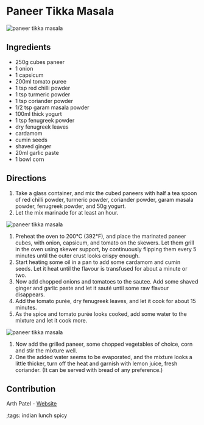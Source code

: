 # Paneer Tikka Masala

![paneer tikka masala](pix/paneer-tikka-masala-00.webp "Paneer Tikka Masala served with Naan bread")

## Ingredients

- 250g cubes paneer
- 1 onion
- 1 capsicum
- 200ml tomato puree
- 1 tsp red chilli powder
- 1 tsp turmeric powder
- 1 tsp coriander powder
- 1/2 tsp garam masala powder
- 100ml thick yogurt
- 1 tsp fenugreek powder
- dry fenugreek leaves
- cardamom
- cumin seeds
- shaved ginger
- 20ml garlic paste
- 1 bowl corn

## Directions

1. Take a glass container, and mix the cubed paneers with half a tea spoon of red chilli powder, turmeric powder, coriander powder, garam masala powder, fenugreek powder, and 50g yogurt.
2. Let the mix marinade for at least an hour.

![paneer tikka masala](pix/paneer-tikka-masala-01.webp "Paneer ready to be marinated on the skewer")

1. Preheat the oven to 200°C (392°F), and place the marinated paneer cubes, with onion, capsicum, and tomato on the skewers. Let them grill in the oven using skewer support, by continuously flipping them every 5 minutes until the outer crust looks crispy enough.
2. Start heating some oil in a pan to add some cardamom and cumin seeds. Let it heat until the flavour is transfused for about a minute or two.
3. Now add chopped onions and tomatoes to the sautee. Add some shaved ginger and garlic paste and let it sauté until some raw flavour disappears.
4. Add the tomato purée, dry fenugreek leaves, and let it cook for about 15 minutes.
5. As the spice and tomato purée looks cooked, add some water to the mixture and let it cook more.

![paneer tikka masala](pix/paneer-tikka-masala-02.webp "Marinated paneer, chopped onions, chopped tomatoes, and corn.")

1. Now add the grilled paneer, some chopped vegetables of choice, corn and stir the mixture well.
2. One the added water seems to be evaporated, and the mixture looks a little thicker, turn off the heat and garnish with lemon juice, fresh coriander. (It can be served with bread of any preference.)

## Contribution

Arth Patel - [Website](https://arthnpatel.com)

;tags: indian lunch spicy
